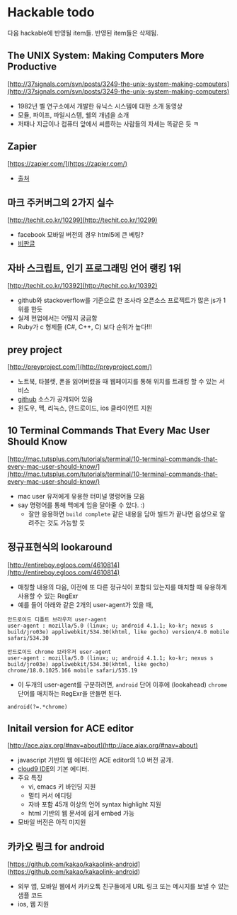 # Hackable todo

다음 hackable에 반영될 item들. 반영된 item들은 삭제됨.

## The UNIX System: Making Computers More Productive

[http://37signals.com/svn/posts/3249-the-unix-system-making-computers](http://37signals.com/svn/posts/3249-the-unix-system-making-computers)

* 1982년 벨 연구소에서 개발한 유닉스 시스템에 대한 소개 동영상
* 모듈, 파이프, 파일시스템, 쉘의 개념을 소개
* 저때나 지금이나 컴퓨터 앞에서 씨름하는 사람들의 자세는 똑같은 듯 ㅋ

## Zapier

[https://zapier.com/](https://zapier.com/)

* [출처](https://plus.google.com/u/0/+xguru/posts/imghmZztevW)

## 마크 주커버그의 2가지 실수

[http://techit.co.kr/10299](http://techit.co.kr/10299)

* facebook 모바일 버전의 경우 html5에 큰 베팅?
* [비판글](http://blog.creation.net/531)

## 자바 스크립트, 인기 프로그래밍 언어 랭킹 1위

[http://techit.co.kr/10392](http://techit.co.kr/10392)

* github와 stackoverflow를 기준으로 한 조사라 오픈소스 프로젝트가 많은 js가 1위를 한듯
* 실제 현업에서는 어떨지 궁금함
* Ruby가 c 형제들 (C#, C++, C) 보다 순위가 높다!!!

## prey project

[http://preyproject.com/](http://preyproject.com/)

* 노트북, 타블렛, 폰을 잃어버렸을 때 웹페이지를 통해 위치를 트래킹 할 수 있는 서비스
* [github](https://github.com/prey) 소스가 공개되어 있음
* 윈도우, 맥, 리눅스, 안드로이드, ios 클라이언트 지원

## 10 Terminal Commands That Every Mac User Should Know

[http://mac.tutsplus.com/tutorials/terminal/10-terminal-commands-that-every-mac-user-should-know/](http://mac.tutsplus.com/tutorials/terminal/10-terminal-commands-that-every-mac-user-should-know/)

* mac user 유저에게 유용한 터미널 명령어들 모음
* say 명령어를 통해 맥에게 입을 달아줄 수 있다. :)
	* 잘만 응용하면 `build complete` 같은 내용을 담아 빌드가 끝나면 음성으로 알려주는 것도 가능할 듯

## 정규표현식의 lookaround

[http://entireboy.egloos.com/4610814](http://entireboy.egloos.com/4610814)

* 매칭할 내용의 다음, 이전에 또 다른 정규식이 포함되 있는지를 매치할 때 유용하게 사용할 수 있는 RegExr
* 예를 들어 아래와 같은 2개의 user-agent가 있을 때,

```
안드로이드 디폴트 브라우저 user-agent
user-agent : mozilla/5.0 (linux; u; android 4.1.1; ko-kr; nexus s build/jro03e) appliwebkit/534.30(khtml, like gecho) version/4.0 mobile safari/534.30
```

```
안드로이드 chrome 브라우저 user-agent
user-agent : mozilla/5.0 (linux; u; android 4.1.1; ko-kr; nexus s build/jro03e) appliwebkit/534.30(khtml, like gecho) chrome/18.0.1025.166 mobile safari/535.19
```

* 이 두개의 user-agent를 구분하려면, `android` 단어 이후에 (lookahead) `chrome` 단어를 매치하는 RegExr을 만들면 된다.

```
android(?=.*chrome)
```

## Initail version for ACE editor

[http://ace.ajax.org/#nav=about](http://ace.ajax.org/#nav=about)

* javascript 기반의 웹 에디터인 ACE editor의 1.0 버전 공개.
* [cloud9 IDE](https://c9.io/)의 기본 에디터.
* 주요 특징
	* vi, emacs 키 바인딩 지원
	* 멀티 커서 에디팅
	* 자바 포함 45개 이상의 언어 syntax highlight 지원
	* html 기반의 웹 문서에 쉽게 embed 가능
* 모바일 버전은 아직 미지원

## 카카오 링크 for android

[https://github.com/kakao/kakaolink-android] (https://github.com/kakao/kakaolink-android)

* 외부 앱, 모바일 웹에서 카카오톡 친구들에게 URL 링크 또는 메시지를 보낼 수 있는 샘플 코드
* ios, 웹 지원